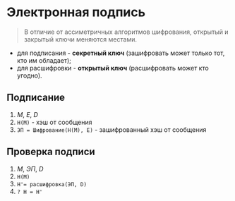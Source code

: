 # Электронная подпись 

> В отличие от ассиметричных алгоритмов шифрования, открытый и закрытый ключи меняются местами.
* для подписания - **секретный ключ** (зашифровать может только тот, кто им обладает);
* для расшифровки - **открытый ключ** (расшифровать может кто угодно).

## Подписание
1. *M*, *E*, *D*
1. `H(M)` - хэш от сообщения
1. `ЭП = Шифрование(H(M), E)` - зашифрованный хэш от сообщения

## Проверка подписи
1. *M*, *ЭП*, *D*
1. `H(M)`
1. `H'= расшифровка(ЭП, D)`
1. `? H = H'`